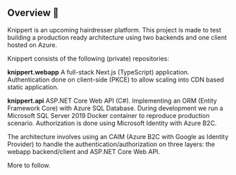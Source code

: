 ## Overview 👋

Knippert is an upcoming hairdresser platform.
This project is made to test building a production ready architecture using two backends and one client hosted on Azure.

Knippert consists of the following (private) repositories:

**knippert.webapp**
A full-stack Next.js (TypeScript) application. Authentication done on client-side (PKCE) to allow scaling into CDN based static application.  

**knippert.api**
ASP.NET Core Web API (C#). Implementing an ORM (Entity Framework Core) with Azure SQL Database. During development we run a Microsoft SQL Server 2019 Docker container to reproduce production scenario. Authorization is done using Microsoft Identity with Azure B2C.

The architecture involves using an CAIM (Azure B2C with Google as Identity Provider) to handle the authentication/authorization on three layers: the webapp backend/client and ASP.NET Core Web API.

More to follow.


<!--

**Here are some ideas to get you started:**

🙋‍♀️ A short introduction - what is your organization all about?
🌈 Contribution guidelines - how can the community get involved?
👩‍💻 Useful resources - where can the community find your docs? Is there anything else the community should know?
🍿 Fun facts - what does your team eat for breakfast?
🧙 Remember, you can do mighty things with the power of [Markdown](https://docs.github.com/github/writing-on-github/getting-started-with-writing-and-formatting-on-github/basic-writing-and-formatting-syntax)
-->
